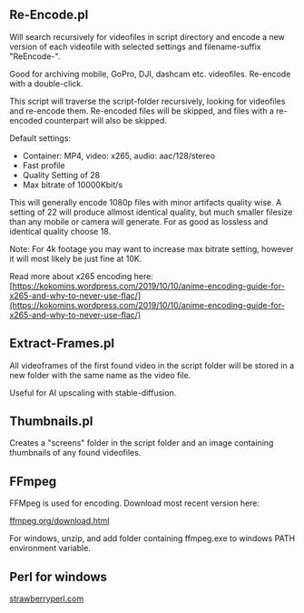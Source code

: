 ## Re-Encode.pl

Will search recursively for videofiles in script directory and encode a new version of each videofile with selected settings and filename-suffix "ReEncode-<n>".

Good for archiving mobile, GoPro, DJI, dashcam etc. videofiles. Re-encode with a double-click.

This script will traverse the script-folder recursively, looking for videofiles and re-encode them. Re-encoded files will be skipped, and files with a re-encoded counterpart will also be skipped.

Default settings:
* Container: MP4, video: x265, audio: aac/128/stereo
* Fast profile
* Quality Setting of 28
* Max bitrate of 10000Kbit/s

This will generally encode 1080p files with minor artifacts quality wise. A setting of 22 will produce allmost identical quality, but much smaller filesize than any mobile or camera will generate. For as good as lossless and identical quality choose 18.

Note: For 4k footage you may want to increase max bitrate setting, however it will most likely be just fine at 10K.

Read more about x265 encoding here: [https://kokomins.wordpress.com/2019/10/10/anime-encoding-guide-for-x265-and-why-to-never-use-flac/](https://kokomins.wordpress.com/2019/10/10/anime-encoding-guide-for-x265-and-why-to-never-use-flac/)

## Extract-Frames.pl

All videoframes of the first found video in the script folder will be stored in a new folder with the same name as the video file.

Useful for AI upscaling with stable-diffusion.

## Thumbnails.pl

Creates a "screens" folder in the script folder and an image containing <n> thumbnails of any found videofiles.

## FFmpeg

FFMpeg is used for encoding. Download most recent version here:

[ffmpeg.org/download.html](https://ffmpeg.org/download.html)

For windows, unzip, and add folder containing ffmpeg.exe to windows PATH environment variable.

## Perl for windows

[strawberryperl.com](https://strawberryperl.com/)


